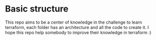 # Basic structure 
This repo aims to be a center of knowledge in the challenge to learn terraform, each folder has an architecture and all the code to create it. I hope this repo help somebody to improve their knowledge in terraform :) 